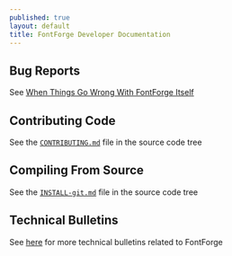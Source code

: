 ```yaml
---
published: true
layout: default
title: FontForge Developer Documentation
---
```


## Bug Reports

See [When Things Go Wrong With FontForge Itself](http://designwithfontforge.com/en-US/When_Things_Go_Wrong_With_Fontforge_Itself.html)

## Contributing Code

See the [`CONTRIBUTING.md`](https://github.com/fontforge/fontforge/blob/master/CONTRIBUTING.md) file in the source code tree

## Compiling From Source

See the [`INSTALL-git.md`](https://github.com/fontforge/fontforge/blob/master/INSTALL-git.md) file in the source code tree

## Technical Bulletins

See [here](../bulletins) for more technical bulletins related to FontForge